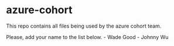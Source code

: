 # azure-cohort

This repo contains all files being used by the azure cohort team.

Please, add your name to the list below.
    - Wade Good
    - Johnny Wu
    